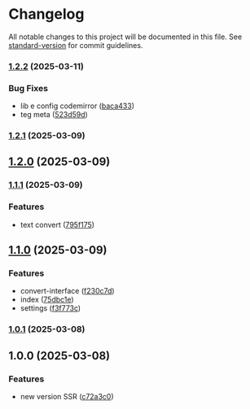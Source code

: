 # Changelog

All notable changes to this project will be documented in this file. See [standard-version](https://github.com/conventional-changelog/standard-version) for commit guidelines.

### [1.2.2](https://github.com/Guilhermee19/toolscenter-web/compare/v1.2.1...v1.2.2) (2025-03-11)


### Bug Fixes

* lib e config codemirror ([baca433](https://github.com/Guilhermee19/toolscenter-web/commit/baca433c2c7739c032d5bae55cd50b1e2a6c0528))
* teg meta ([523d59d](https://github.com/Guilhermee19/toolscenter-web/commit/523d59d72fb7a900820d62191b21542621836d05))

### [1.2.1](https://github.com/Guilhermee19/toolscenter-web/compare/v1.2.0...v1.2.1) (2025-03-09)

## [1.2.0](https://github.com/Guilhermee19/toolscenter-web/compare/v1.1.1...v1.2.0) (2025-03-09)

### [1.1.1](https://github.com/Guilhermee19/toolscenter-web/compare/v1.1.0...v1.1.1) (2025-03-09)


### Features

* text convert ([795f175](https://github.com/Guilhermee19/toolscenter-web/commit/795f175367b57ba898fa6950f6d5781bf5b9c43e))

## [1.1.0](https://github.com/Guilhermee19/toolscenter-web/compare/v1.0.1...v1.1.0) (2025-03-09)


### Features

* convert-interface ([f230c7d](https://github.com/Guilhermee19/toolscenter-web/commit/f230c7d8920fed52ab149f4cf01851c4a2db1caf))
* index ([75dbc1e](https://github.com/Guilhermee19/toolscenter-web/commit/75dbc1eac7b3701d91bc4da2113175bebcf3d910))
* settings ([f3f773c](https://github.com/Guilhermee19/toolscenter-web/commit/f3f773cf36ee6168cbd93d4a02f9c319a3321917))

### [1.0.1](https://github.com/Guilhermee19/toolscenter-web/compare/v1.0.0...v1.0.1) (2025-03-08)

## 1.0.0 (2025-03-08)


### Features

* new version SSR ([c72a3c0](https://github.com/Guilhermee19/toolscenter-web/commit/c72a3c0e2b350b47bfd24ab656da0b3f3c6ca4b2))
